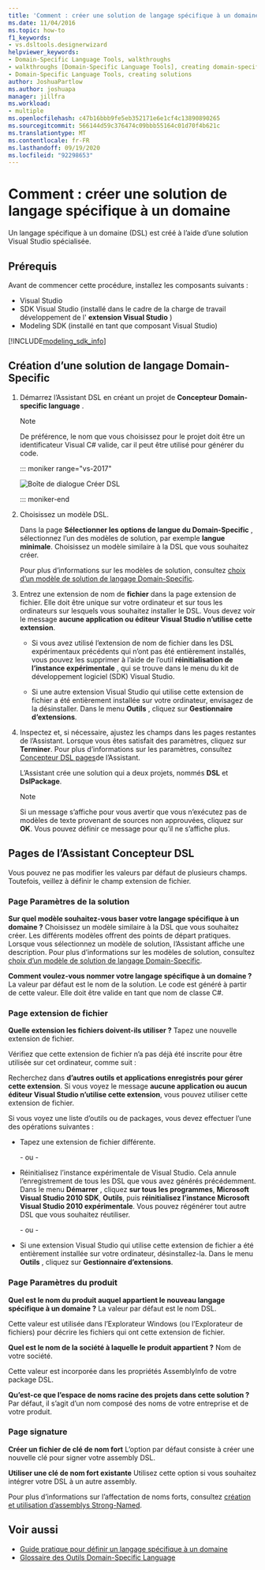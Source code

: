 ```yaml
---
title: 'Comment : créer une solution de langage spécifique à un domaine'
ms.date: 11/04/2016
ms.topic: how-to
f1_keywords:
- vs.dsltools.designerwizard
helpviewer_keywords:
- Domain-Specific Language Tools, walkthroughs
- walkthroughs [Domain-Specific Language Tools], creating domain-specific language
- Domain-Specific Language Tools, creating solutions
author: JoshuaPartlow
ms.author: joshuapa
manager: jillfra
ms.workload:
- multiple
ms.openlocfilehash: c47b16bbb9fe5eb352171e6e1cf4c13890890265
ms.sourcegitcommit: 566144d59c376474c09bbb55164c01d70f4b621c
ms.translationtype: MT
ms.contentlocale: fr-FR
ms.lasthandoff: 09/19/2020
ms.locfileid: "92298653"
---
```

# <a name="how-to-create-a-domain-specific-language-solution"></a>Comment : créer une solution de langage spécifique à un domaine
Un langage spécifique à un domaine (DSL) est créé à l’aide d’une solution Visual Studio spécialisée.

## <a name="prerequisites"></a>Prérequis

Avant de commencer cette procédure, installez les composants suivants :

- Visual Studio
- SDK Visual Studio (installé dans le cadre de la charge de travail développement de l' **extension Visual Studio** )
- Modeling SDK (installé en tant que composant Visual Studio)

[!INCLUDE[modeling_sdk_info](includes/modeling_sdk_info.md)]

## <a name="creating-a-domain-specific-language-solution"></a>Création d’une solution de langage Domain-Specific

1. Démarrez l’Assistant DSL en créant un projet de **Concepteur Domain-specific language** .

   > [!NOTE]
   > De préférence, le nom que vous choisissez pour le projet doit être un identificateur Visual C# valide, car il peut être utilisé pour générer du code.

   ::: moniker range="vs-2017"

   ![Boîte de dialogue Créer DSL](../modeling/media/create_dsldialog.png)

   ::: moniker-end

2. Choisissez un modèle DSL.

    Dans la page **Sélectionner les options de langue du Domain-Specific** , sélectionnez l’un des modèles de solution, par exemple **langue minimale**. Choisissez un modèle similaire à la DSL que vous souhaitez créer.

    Pour plus d’informations sur les modèles de solution, consultez [choix d’un modèle de solution de langage Domain-Specific](../modeling/choosing-a-domain-specific-language-solution-template.md).

3. Entrez une extension de nom de **fichier** dans la page extension de fichier. Elle doit être unique sur votre ordinateur et sur tous les ordinateurs sur lesquels vous souhaitez installer le DSL. Vous devez voir le message **aucune application ou éditeur Visual Studio n’utilise cette extension**.

   - Si vous avez utilisé l’extension de nom de fichier dans les DSL expérimentaux précédents qui n’ont pas été entièrement installés, vous pouvez les supprimer à l’aide de l’outil **réinitialisation de l’instance expérimentale** , qui se trouve dans le menu du kit de développement logiciel (SDK) Visual Studio.

   - Si une autre extension Visual Studio qui utilise cette extension de fichier a été entièrement installée sur votre ordinateur, envisagez de la désinstaller. Dans le menu **Outils** , cliquez sur **Gestionnaire d’extensions**.

4. Inspectez et, si nécessaire, ajustez les champs dans les pages restantes de l’Assistant. Lorsque vous êtes satisfait des paramètres, cliquez sur **Terminer**. Pour plus d’informations sur les paramètres, consultez [Concepteur DSL pages](#settings)de l’Assistant.

    L’Assistant crée une solution qui a deux projets, nommés **DSL** et **DslPackage**.

   > [!NOTE]
   > Si un message s’affiche pour vous avertir que vous n’exécutez pas de modèles de texte provenant de sources non approuvées, cliquez sur **OK**. Vous pouvez définir ce message pour qu’il ne s’affiche plus.

## <a name="the-dsl-designer-wizard-pages"></a><a name="settings"></a> Pages de l’Assistant Concepteur DSL
 Vous pouvez ne pas modifier les valeurs par défaut de plusieurs champs. Toutefois, veillez à définir le champ extension de fichier.

### <a name="solution-settings-page"></a>Page Paramètres de la solution
 **Sur quel modèle souhaitez-vous baser votre langage spécifique à un domaine ?**
Choisissez un modèle similaire à la DSL que vous souhaitez créer. Les différents modèles offrent des points de départ pratiques. Lorsque vous sélectionnez un modèle de solution, l’Assistant affiche une description. Pour plus d’informations sur les modèles de solution, consultez [choix d’un modèle de solution de langage Domain-Specific](../modeling/choosing-a-domain-specific-language-solution-template.md).

 **Comment voulez-vous nommer votre langage spécifique à un domaine ?**
La valeur par défaut est le nom de la solution. Le code est généré à partir de cette valeur. Elle doit être valide en tant que nom de classe C#.

### <a name="file-extension-page"></a>Page extension de fichier
 **Quelle extension les fichiers doivent-ils utiliser ?**
Tapez une nouvelle extension de fichier.

 Vérifiez que cette extension de fichier n’a pas déjà été inscrite pour être utilisée sur cet ordinateur, comme suit :

 Recherchez dans **d’autres outils et applications enregistrés pour gérer cette extension**. Si vous voyez le message **aucune application ou aucun éditeur Visual Studio n’utilise cette extension**, vous pouvez utiliser cette extension de fichier.

 Si vous voyez une liste d’outils ou de packages, vous devez effectuer l’une des opérations suivantes :

- Tapez une extension de fichier différente.

     \- ou -

- Réinitialisez l’instance expérimentale de Visual Studio. Cela annule l’enregistrement de tous les DSL que vous avez générés précédemment. Dans le menu **Démarrer** , cliquez **sur tous les programmes**, **Microsoft Visual Studio 2010 SDK**, **Outils**, puis **réinitialisez l’instance Microsoft Visual Studio 2010 expérimentale**. Vous pouvez régénérer tout autre DSL que vous souhaitez réutiliser.

     \- ou -

- Si une extension Visual Studio qui utilise cette extension de fichier a été entièrement installée sur votre ordinateur, désinstallez-la. Dans le menu **Outils** , cliquez sur **Gestionnaire d’extensions**.

### <a name="product-settings-page"></a>Page Paramètres du produit
 **Quel est le nom du produit auquel appartient le nouveau langage spécifique à un domaine ?**
La valeur par défaut est le nom DSL.

 Cette valeur est utilisée dans l’Explorateur Windows (ou l’Explorateur de fichiers) pour décrire les fichiers qui ont cette extension de fichier.

 **Quel est le nom de la société à laquelle le produit appartient ?**
Nom de votre société.

 Cette valeur est incorporée dans les propriétés AssemblyInfo de votre package DSL.

 **Qu’est-ce que l’espace de noms racine des projets dans cette solution ?**
Par défaut, il s’agit d’un nom composé des noms de votre entreprise et de votre produit.

### <a name="signing-page"></a>Page signature
 **Créer un fichier de clé de nom fort** L’option par défaut consiste à créer une nouvelle clé pour signer votre assembly DSL.

 **Utiliser une clé de nom fort existante** Utilisez cette option si vous souhaitez intégrer votre DSL à un autre assembly.

 Pour plus d’informations sur l’affectation de noms forts, consultez [création et utilisation d’assemblys Strong-Named](/dotnet/standard/assembly/create-use-strong-named).

## <a name="see-also"></a>Voir aussi

- [Guide pratique pour définir un langage spécifique à un domaine](../modeling/how-to-define-a-domain-specific-language.md)
- [Glossaire des Outils Domain-Specific Language](/previous-versions/bb126564(v=vs.100))